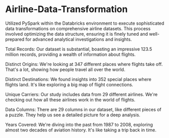 # Airline-Data-Transformation

Utilized PySpark within the Databricks environment to execute sophisticated data transformations on comprehensive airline datasets. This process involved optimizing the data structure, ensuring it is finely tuned and well-prepared for advanced analytical investigations and insights.

Total Records: Our dataset is substantial, boasting an impressive 123.5 million records, providing a wealth of information about flights.

Distinct Origins: We're looking at 347 different places where flights take off. That's a lot, showing how people travel all over the world.

Distinct Destinations: We found insights into 352 special places where flights land. It's like exploring a big map of flight connections.

Unique Carriers: Our study includes data from 29 different airlines. We're checking out how all these airlines work in the world of flights.

Data Columns: There are 29 columns in our dataset, like different pieces of a puzzle. They help us see a detailed picture for a deep analysis.

Years Covered: We're diving into the past from 1987 to 2008, exploring almost two decades of aviation history. It's like taking a trip back in time.
